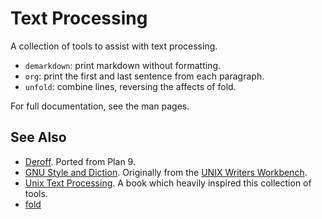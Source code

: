 # Text Processing

A collection of tools to assist with text processing.

- `demarkdown`: print markdown without formatting.
- `org`: print the first and last sentence from each paragraph.
- `unfold`: combine lines, reversing the affects of fold.

For full documentation, see the man pages.

## See Also

- [Deroff](https://github.com/9fans/plan9port/blob/master/src/cmd/deroff.c). Ported from Plan 9.
- [GNU Style and Diction](https://www.gnu.org/software/diction/). Originally from the [UNIX Writers Workbench](https://en.wikipedia.org/wiki/Writer%27s_Workbench).
- [Unix Text Processing](https://www.oreilly.com/openbook/utp/). A book which heavily inspired this collection of tools.
- [fold](https://www.gnu.org/software/coreutils/manual/html_node/fold-invocation.html)
